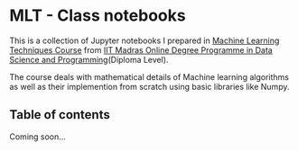 # MLT - Class notebooks

This is a collection of Jupyter notebooks I prepared in [Machine Learning Techniques Course](https://onlinedegree.iitm.ac.in/course_pages/BSCCS2007.html) from [IIT Madras Online Degree Programme in Data Science and Programming](https://onlinedegree.iitm.ac.in/index.html)(Diploma Level).

The course deals with mathematical details of Machine learning algorithms as well as their implemention from scratch using basic libraries like Numpy.

## Table of contents

Coming soon...
